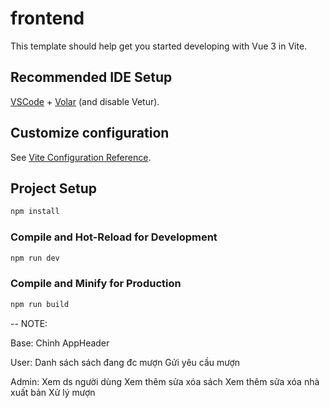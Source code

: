# frontend

This template should help get you started developing with Vue 3 in Vite.

## Recommended IDE Setup

[VSCode](https://code.visualstudio.com/) + [Volar](https://marketplace.visualstudio.com/items?itemName=Vue.volar) (and disable Vetur).

## Customize configuration

See [Vite Configuration Reference](https://vitejs.dev/config/).

## Project Setup

```sh
npm install
```

### Compile and Hot-Reload for Development

```sh
npm run dev
```

### Compile and Minify for Production

```sh
npm run build
```

-- NOTE:

Base:
    Chỉnh AppHeader

User:
    Danh sách sách đang đc mượn
    Gửi yêu cầu mượn

Admin:
    Xem ds người dùng
    Xem thêm sửa xóa sách
    Xem thêm sửa xóa nhà xuất bản
    Xử lý mượn
